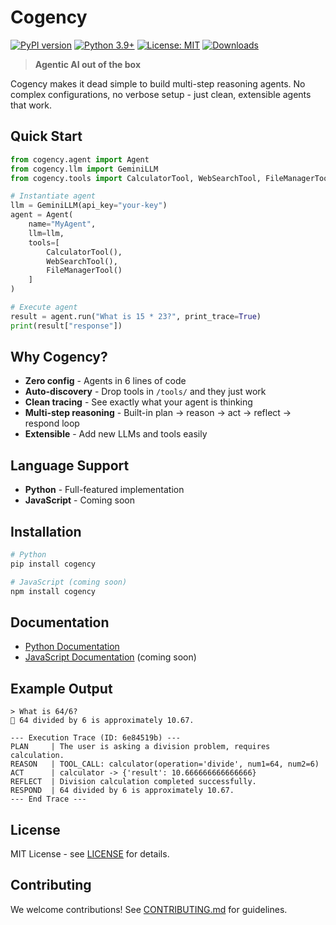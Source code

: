 # Cogency

[![PyPI version](https://badge.fury.io/py/cogency.svg)](https://badge.fury.io/py/cogency)
[![Python 3.9+](https://img.shields.io/badge/python-3.9+-blue.svg)](https://www.python.org/downloads/)
[![License: MIT](https://img.shields.io/badge/License-MIT-yellow.svg)](https://opensource.org/licenses/MIT)
[![Downloads](https://pepy.tech/badge/cogency)](https://pepy.tech/project/cogency)

> **Agentic AI out of the box**

Cogency makes it dead simple to build multi-step reasoning agents. No complex configurations, no verbose setup - just clean, extensible agents that work.

## Quick Start

```python
from cogency.agent import Agent
from cogency.llm import GeminiLLM
from cogency.tools import CalculatorTool, WebSearchTool, FileManagerTool

# Instantiate agent
llm = GeminiLLM(api_key="your-key")
agent = Agent(
    name="MyAgent", 
    llm=llm, 
    tools=[
        CalculatorTool(), 
        WebSearchTool(), 
        FileManagerTool()
    ]
)

# Execute agent
result = agent.run("What is 15 * 23?", print_trace=True)
print(result["response"])
```

## Why Cogency?

- **Zero config** - Agents in 6 lines of code
- **Auto-discovery** - Drop tools in `/tools/` and they just work
- **Clean tracing** - See exactly what your agent is thinking
- **Multi-step reasoning** - Built-in plan → reason → act → reflect → respond loop
- **Extensible** - Add new LLMs and tools easily

## Language Support

- **Python** - Full-featured implementation
- **JavaScript** - Coming soon

## Installation

```bash
# Python
pip install cogency

# JavaScript (coming soon)
npm install cogency
```

## Documentation

- [Python Documentation](./python/README.md)
- [JavaScript Documentation](./js/README.md) (coming soon)

## Example Output

```
> What is 64/6?
🤖 64 divided by 6 is approximately 10.67.

--- Execution Trace (ID: 6e84519b) ---
PLAN     | The user is asking a division problem, requires calculation.
REASON   | TOOL_CALL: calculator(operation='divide', num1=64, num2=6)
ACT      | calculator -> {'result': 10.666666666666666}
REFLECT  | Division calculation completed successfully.
RESPOND  | 64 divided by 6 is approximately 10.67.
--- End Trace ---
```

## License

MIT License - see [LICENSE](LICENSE) for details.

## Contributing

We welcome contributions! See [CONTRIBUTING.md](CONTRIBUTING.md) for guidelines.